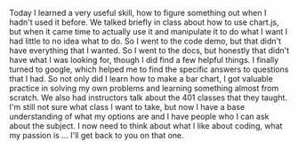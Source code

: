 Today I learned a very useful skill, how to figure something out when I hadn't used it before. We talked briefly in class about how to use chart.js, but when it came time to actually use it and manipulate it to do what I want I had little to no idea what to do. So I went to the code demo, but that didn't have everything that I wanted. So I went to the docs, but honestly that didn't have what I was looking for, though I did find a few helpful things. I finally turned to google, which helped me to find the specific answers to questions that I had. So not only did I learn how to make a bar chart, I got valuable practice in solving my own problems and learning something almost from scratch. We also had instructors talk about the 401 classes that they taught. I'm still not sure what class I want to take, but now I have a base understanding of what my options are and I have people who I can ask about the subject. I now need to think about what I like about coding, what my passion is ... I'll get back to you on that one. 
